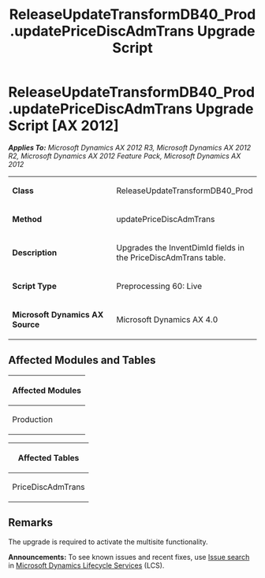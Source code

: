 ﻿---
title: ReleaseUpdateTransformDB40_Prod.updatePriceDiscAdmTrans Upgrade Script
TOCTitle: ReleaseUpdateTransformDB40_Prod.updatePriceDiscAdmTrans Upgrade Script
ms:assetid: 644a5e62-0796-2c9d-5ec3-d334f1a319a6
ms:mtpsurl: https://msdn.microsoft.com/en-us/library/JJ719154(v=AX.60)
ms:contentKeyID: 49708694
ms.date: 05/18/2015
mtps_version: v=AX.60
---

# ReleaseUpdateTransformDB40\_Prod.updatePriceDiscAdmTrans Upgrade Script [AX 2012]


_**Applies To:** Microsoft Dynamics AX 2012 R3, Microsoft Dynamics AX 2012 R2, Microsoft Dynamics AX 2012 Feature Pack, Microsoft Dynamics AX 2012_

<table>
<colgroup>
<col style="width: 50%" />
<col style="width: 50%" />
</colgroup>
<tbody>
<tr class="odd">
<td><p><strong>Class</strong></p></td>
<td><p>ReleaseUpdateTransformDB40_Prod</p></td>
</tr>
<tr class="even">
<td><p><strong>Method</strong></p></td>
<td><p>updatePriceDiscAdmTrans</p></td>
</tr>
<tr class="odd">
<td><p><strong>Description</strong></p></td>
<td><p>Upgrades the InventDimId fields in the PriceDiscAdmTrans table.</p></td>
</tr>
<tr class="even">
<td><p><strong>Script Type</strong></p></td>
<td><p>Preprocessing 60: Live</p></td>
</tr>
<tr class="odd">
<td><p><strong>Microsoft Dynamics AX Source</strong></p></td>
<td><p>Microsoft Dynamics AX 4.0</p></td>
</tr>
</tbody>
</table>


## Affected Modules and Tables

<table>
<colgroup>
<col style="width: 100%" />
</colgroup>
<thead>
<tr class="header">
<th><p>Affected Modules</p></th>
</tr>
</thead>
<tbody>
<tr class="odd">
<td><p>Production</p></td>
</tr>
</tbody>
</table>


<table>
<colgroup>
<col style="width: 100%" />
</colgroup>
<thead>
<tr class="header">
<th><p>Affected Tables</p></th>
</tr>
</thead>
<tbody>
<tr class="odd">
<td><p>PriceDiscAdmTrans</p></td>
</tr>
</tbody>
</table>


## Remarks

The upgrade is required to activate the multisite functionality.

  
**Announcements:** To see known issues and recent fixes, use [Issue search](http://go.microsoft.com/fwlink/?linkid=389258) in [Microsoft Dynamics Lifecycle Services](http://go.microsoft.com/fwlink/?linkid=306505) (LCS).

